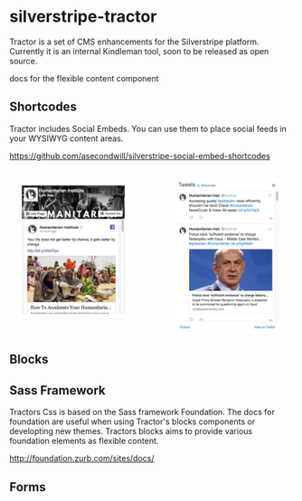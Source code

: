 # silverstripe-tractor

Tractor is a set of CMS enhancements for the Silverstripe platform.  Currently it is an internal Kindleman tool, soon to be released as open source.

docs for the flexible content component


Shortcodes
----------------
Tractor includes Social Embeds.  You can use them to place social feeds in your WYSIWYG content areas.

https://github.com/asecondwill/silverstripe-social-embed-shortcodes

![alt text](shortcodes.png)

Blocks
---------------


Sass Framework
----------------
Tractors Css is based on the Sass framework Foundation.  The docs for foundation are useful when using Tractor's blocks components or developting new themes.   Tractors blocks aims to provide various foundation elements as flexible content.   

http://foundation.zurb.com/sites/docs/



Forms
-----------------


